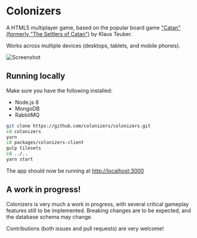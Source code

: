 # Colonizers

<!-- [![Build Status](https://travis-ci.org/colonizers/colonizers.svg?branch=master)](https://travis-ci.org/colonizers/colonizers)
[![Dependency Status](https://david-dm.org/colonizers/colonizers.svg)](https://david-dm.org/colonizers/colonizers)
[![devDependency Status](https://david-dm.org/colonizers/colonizers/dev-status.svg)](https://david-dm.org/colonizers/colonizers#info=devDependencies)
[![Code Climate](https://codeclimate.com/github/colonizers/colonizers/badges/gpa.svg)](https://codeclimate.com/github/colonizers/colonizers) -->

A HTML5 multiplayer game, based on the popular board game ["Catan" (formerly "The Settlers of Catan")](http://en.wikipedia.org/wiki/The_Settlers_of_Catan) by Klaus Teuber.

Works across multiple devices (desktops, tablets, and mobile phones).

![Screenshot](http://i.imgur.com/j91XT2y.png)

## Running locally

Make sure you have the following installed:

- Node.js 8
- MongoDB
- RabbitMQ

```sh
git clone https://github.com/colonizers/colonizers.git
cd colonizers
yarn
cd packages/colonizers-client
gulp tilesets
cd ../..
yarn start
```

The app should now be running at [http://localhost:3000](http://localhost:3000)

<!-- ## Try it out on Heroku

[![Deploy](https://www.herokucdn.com/deploy/button.png)](https://heroku.com/deploy) -->

## A work in progress!

Colonizers is very much a work in progress, with several critical gameplay
features still to be implemented. Breaking changes are to be expected, and the database schema may change.

Contributions (both issues and pull requests) are very welcome!

